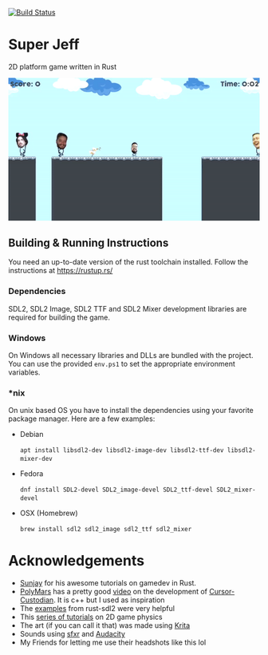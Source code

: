 [![Build Status](https://travis-ci.com/fabiojmendes/super-jeff.svg?branch=master)](https://travis-ci.com/fabiojmendes/super-jeff)

# Super Jeff

2D platform game written in Rust

![Preview](preview.gif)

## Building & Running Instructions

You need an up-to-date version of the rust toolchain installed. Follow the instructions at https://rustup.rs/

### Dependencies
SDL2, SDL2 Image, SDL2 TTF and SDL2 Mixer development libraries are required for building the game.

### Windows

On Windows all necessary libraries and DLLs are bundled with the project. You can use the provided `env.ps1` to set the appropriate environment variables.

### *nix

On unix based OS you have to install the dependencies using your favorite package manager. Here are a few examples:

- Debian

    `apt install libsdl2-dev libsdl2-image-dev libsdl2-ttf-dev libsdl2-mixer-dev`
- Fedora

    `dnf install SDL2-devel SDL2_image-devel SDL2_ttf-devel SDL2_mixer-devel`
- OSX (Homebrew)

    `brew install sdl2 sdl2_image sdl2_ttf sdl2_mixer`


# Acknowledgements
- [Sunjay](https://github.com/sunjay/) for his awesome tutorials on gamedev in Rust.
- [PolyMars](https://github.com/PolyMarsDev) has a pretty good [video](https://www.youtube.com/watch?v=EAMHQfCGymg) on the development of [Cursor-Custodian](https://github.com/PolyMarsDev/Cursor-Custodian). It is c++ but I used as inspiration
- The [examples](https://github.com/Rust-SDL2/rust-sdl2/tree/master/examples) from rust-sdl2 were very helpful
- This [series of tutorials](https://gamedevelopment.tutsplus.com/tutorials/basic-2d-platformer-physics-part-1--cms-25799) on 2D game physics
- The art (if you can call it that) was made using [Krita](https://krita.org)
- Sounds using [sfxr](https://www.drpetter.se/project_sfxr.html) and [Audacity](https://www.audacityteam.org/)
- My Friends for letting me use their headshots like this lol
